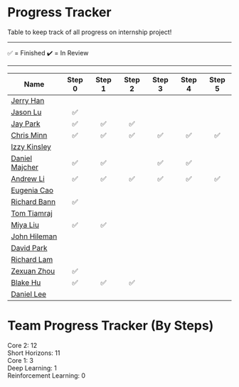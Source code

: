 # Progress Tracker

Table to keep track of all progress on internship project! <br />

---

✅ = Finished
✔️ = In Review

---

| Name                                                               | Step 0 | Step 1 | Step 2 | Step 3 | Step 4 | Step 5 |
| ------------------------------------------------------------------ | :----: | :----: | :----: | :----: | :----: | :----: |
| [Jerry Han](https://github.com/jerry-hannn/nuft-training)          ||||||
| [Jason Lu](https://github.com/Jasonxlu/learnsomething)             |✅|||||
| [Jay Park](https://github.com/kyeoul/learnsomething)               |✅|✅|✅|||
| [Chris Minn](https://github.com/minnce/shxiv)                      |✅|✅|✅|✅|✅|✅|
| [Izzy Kinsley](https://github.com/IzzyHuang/learnsomething)        ||||||
| [Daniel Majcher](https://github.com/daniel-majcher/learnsomething) |✅|✅||✅|✅||
| [Andrew Li](https://github.com/andrlime/learnsomething)            |✅|✅|✅|✅|✅|✅|
| [Eugenia Cao](https://github.com/eugenia0804/learnsomething)       |||||||
| [Richard Bann](https://github.com/drahc1R/learnsomething)          |✅||||||
| [Tom Tiamraj](https://github.com/JerayuT/learnsomething)           |||||||
| [Miya Liu](https://github.com/miyaliu627/learnsomething)           |✅|✅|||||
| [John Hileman](https://github.com/jhileman07/learnsomething)       |||||||
| [David Park](https://github.com/dpark4/learnsomething)             |||||||
| [Richard Lam](https://github.com/Lam-Richard/learnsomething)       |||||||
| [Zexuan Zhou](https://github.com/HZZX0318/learnsomething)          |✅||||||
| [Blake Hu](https://github.com/blake-hu/learnsomething)             |✅|✅|✅||||
| [Daniel Lee](https://github.com/Dsl03/learnsomething/)             |||||||

# Team Progress Tracker (By Steps)

Core 2: 12  <br />
Short Horizons: 11  <br />
Core 1: 3  <br /> 
Deep Learning: 1  <br />
Reinforcement Learning: 0
